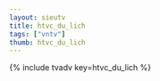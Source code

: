 ```yaml
--- 
layout: sieutv
title: htvc_du_lich
tags: ["vntv"]
thumb: htvc_du_lich
---
```

{% include tvadv key=htvc_du_lich %}
